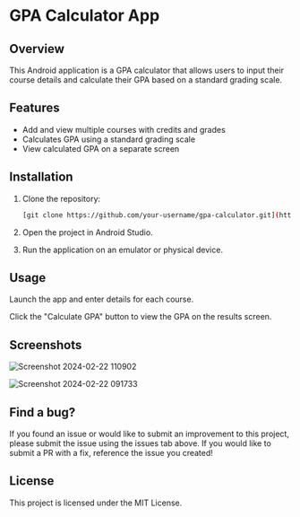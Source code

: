 # GPA Calculator App

## Overview

This Android application is a GPA calculator that allows users to input their course details and calculate their GPA based on a standard grading scale.

## Features

- Add and view multiple courses with credits and grades
- Calculates GPA using a standard grading scale
- View calculated GPA on a separate screen

## Installation

1. Clone the repository:

   ```bash
   [git clone https://github.com/your-username/gpa-calculator.git](https://github.com/AkalankaDilshan/GPA-Calculator---Mobile-Application-Development-Practical-Tutorial-.git)

2. Open the project in Android Studio.

3. Run the application on an emulator or physical device.

## Usage

  Launch the app and enter details for each course.

  Click the "Calculate GPA" button to view the GPA on the results screen.

## Screenshots

![Screenshot 2024-02-22 110902](https://github.com/AkalankaDilshan/GPA-Calculator---Mobile-Application-Development-Practical-Tutorial-/assets/61039787/31c3b6f0-bc40-4b1c-a386-becc95c518ee)

![Screenshot 2024-02-22 091733](https://github.com/AkalankaDilshan/GPA-Calculator---Mobile-Application-Development-Practical-Tutorial-/assets/61039787/7601d7bb-992d-43cd-887b-e3d4b1d8aff0)

## Find a bug?

If you found an issue or would like to submit an improvement to this project, please submit the issue using the issues tab above. If you would like to submit a PR with a fix, reference the issue you created!

## License

This project is licensed under the MIT License.
